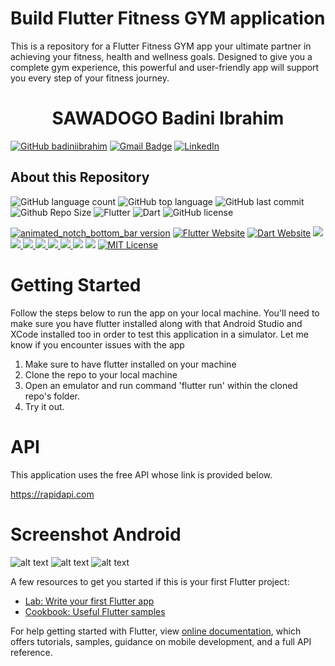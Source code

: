# Build Flutter Fitness GYM application
This is a repository for a Flutter Fitness GYM app your ultimate partner in achieving your fitness, health and wellness goals. Designed to give you a complete gym experience, this powerful and user-friendly app will support you every step of your fitness journey.



<h1 align="center">
  SAWADOGO Badini Ibrahim
</h1>

[![GitHub badiniibrahim](https://img.shields.io/github/followers/badiniibrahim?label=follow&style=social)](https://github.com/badiniibrahim)
[![Gmail Badge](https://img.shields.io/badge/-sawadogo.badiniibrahim@gmail.com-c14438?style=flat-square&logo=Gmail&logoColor=white&link=sawadogo.badiniibrahim@gmail.com)](mailto:sawadogo.badiniibrahim@gmail.com)
[![LinkedIn](https://img.shields.io/badge/linkedin-%230077B5.svg?style=for-the-badge&logo=linkedin&logoColor=white)](https://www.linkedin.com/in/badini-ibrahim-s-306b119b/)

## About this Repository
![GitHub language count](https://img.shields.io/github/languages/count/badiniibrahim/flutter-fitness-gym-app)
![GitHub top language](https://img.shields.io/github/languages/top/badiniibrahim/flutter-fitness-gym-app)
![GitHub last commit](https://img.shields.io/github/last-commit/badiniibrahim/flutter-fitness-gym-app)
![Github Repo Size](https://img.shields.io/github/repo-size/badiniibrahim/flutter-fitness-gym-app)
![Flutter](https://img.shields.io/badge/Flutter-%2302569B.svg?style=for-the-badge&logo=Flutter&logoColor=white)
![Dart](https://img.shields.io/badge/dart-%230175C2.svg?style=for-the-badge&logo=dart&logoColor=white)
<img src="https://img.shields.io/github/license/Yuberley/ChatGPT-App-React-Native-TypeScript?style&color=5D6D7E" alt="GitHub license" />


<a href="https://pub.dev/packages/animated_notch_bottom_bar"><img src="https://img.shields.io/pub/v/animated_notch_bottom_bar.svg?label=animated_notch_bottom_bar" alt="animated_notch_bottom_bar version"></a>
<a href="https://flutter.dev/"><img src="https://img.shields.io/badge/flutter-website-deepskyblue.svg" alt="Flutter Website"></a>
<a href="https://dart.dev"><img src="https://img.shields.io/badge/dart-website-deepskyblue.svg" alt="Dart Website"></a>
<a href="https://developer.android.com" style="pointer-events: stroke;" target="_blank">
<img src="https://img.shields.io/badge/platform-android-blue">
</a>
<a href="https://developer.apple.com/ios/" style="pointer-events: stroke;" target="_blank">
<img src="https://img.shields.io/badge/platform-iOS-blue">
</a>
<a href="" style="pointer-events: stroke;" target="_blank">
<img src="https://img.shields.io/badge/platform-Web-deepskyblue">
</a>
<a href="" style="pointer-events: stroke;" target="_blank">
<img src="https://img.shields.io/badge/platform-Mac-deepskyblue">
</a>
<a href="" style="pointer-events: stroke;" target="_blank">
<img src="https://img.shields.io/badge/platform-Linux-deepskyblue">
</a>
<a href="" style="pointer-events: stroke;" target="_blank">
<img src="https://img.shields.io/badge/platform-Windows-deepskyblue">
</a>
<a href=""><img src="https://app.codacy.com/project/badge/Grade/dc683c9cc61b499fa7cdbf54e4d9ff35"/></a>
<a href="https://github.com/Mindinventory/animated_notch_bottom_bar/blob/main/LICENSE" style="pointer-events: stroke;" target="_blank">
<img src="https://img.shields.io/github/license/Mindinventory/animated_notch_bottom_bar"></a>
<a href="https://pub.dev/packages/animated_notch_bottom_bar"></a>
<a href="https://github.com/Mindinventory/animated_notch_bottom_bar"><img src="https://img.shields.io/github/stars/Mindinventory/animated_notch_bottom_bar?style=social" alt="MIT License"></a>


# Getting Started
Follow the steps below to run the app on your local machine. You'll need to make sure you have flutter installed along with that Android Studio and XCode installed too in order to test this application in a simulator. Let me know if you encounter issues with the app

1. Make sure to have flutter installed on your machine
2. Clone the repo to your local machine
3. Open an emulator and run command 'flutter run' <Without quotes> within the cloned repo's folder.
4. Try it out.

# API
This application uses the free API whose link is provided below.

https://rapidapi.com

# Screenshot Android
![alt text](1.jpeg)
![alt text](2.jpeg)
![alt text](3.jpeg)

A few resources to get you started if this is your first Flutter project:

- [Lab: Write your first Flutter app](https://flutter.dev/docs/get-started/codelab)
- [Cookbook: Useful Flutter samples](https://flutter.dev/docs/cookbook)

For help getting started with Flutter, view
[online documentation](https://flutter.dev/docs), which offers tutorials,
samples, guidance on mobile development, and a full API reference.

